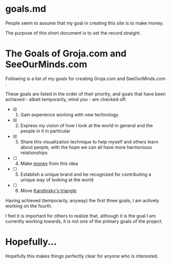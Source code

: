 
# goals.md

People seem to assume that my goal in creating this site is to make money.

The purpose of this short document is to set the record straight.

# The Goals of Groja.com and SeeOurMinds.com

Following is a list of my goals for creating Groja.com and SeeOurMinds.com .

These goals are listed in the order of their priority, and goals that have been achieved - albeit temporarily, mind you - are checked off.

- [x] 1. Gain experience working with new technology
- [x] 2. Express my vision of how I look at the world in general and the people in it in particular
- [x] 3. Share this visualization technique to help myself and others learn about people, with the hope we can all have more harmonious relationships
- [ ] 4. Make [money](https://www.youtube.com/watch?v=Kjgwjh4H7wg) from this idea
- [ ] 5. Establish a unique brand and be recognized for contributing a unique way of looking at the world
- [ ] 6. Move [Kandinsky's triangle](https://medium.com/@tomwhartung/concerning-kandinskys-concerning-the-spiritual-in-art-f2f3d1ca750e)

Having achieved (temporarily, anyway) the first three goals, I am actively working on the fourth.

I feel it is important for others to realize that, although it is the goal I am currently working towards,
it is not one of the primary goals of the project.

# Hopefully...

Hopefully this makes things perfectly clear for anyone who is interested.

